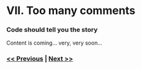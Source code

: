 # VII. Too many comments

### Code should tell you the story

Content is coming... very, very soon...

### [<< Previous](/pages/en/no-unit-tests.html) | [Next >>](/pages/en/logic-in-wrong-places.html)